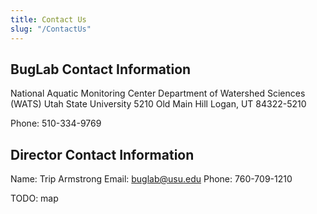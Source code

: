 ```yaml
---
title: Contact Us
slug: "/ContactUs"
---
```


## BugLab Contact Information

National Aquatic Monitoring Center
Department of Watershed Sciences (WATS)
Utah State University
5210 Old Main Hill
Logan, UT 84322-5210

Phone: 510-334-9769

## Director Contact Information

Name: Trip Armstrong
Email: buglab@usu.edu
Phone: 760-709-1210

TODO: map